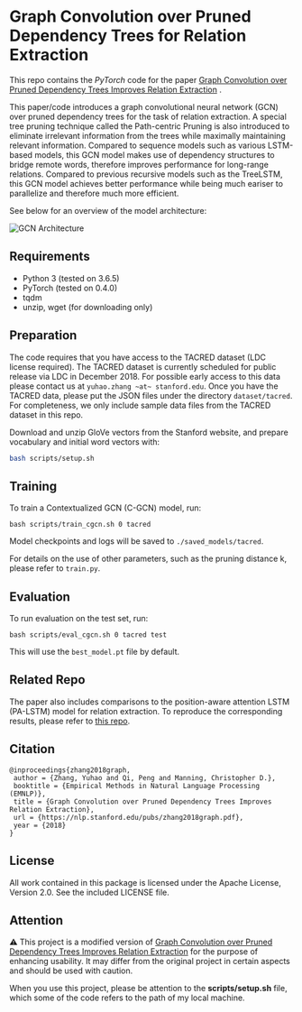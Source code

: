 Graph Convolution over Pruned Dependency Trees for Relation Extraction
==========

This repo contains the *PyTorch* code for the
paper [Graph Convolution over Pruned Dependency Trees Improves Relation Extraction](https://nlp.stanford.edu/pubs/zhang2018graph.pdf)
.

This paper/code introduces a graph convolutional neural network (GCN) over pruned dependency trees for the task of
relation extraction. A special tree pruning technique called the Path-centric Pruning is also introduced to eliminate
irrelevant information from the trees while maximally maintaining relevant information. Compared to sequence models such
as various LSTM-based models, this GCN model makes use of dependency structures to bridge remote words, therefore
improves performance for long-range relations. Compared to previous recursive models such as the TreeLSTM, this GCN
model achieves better performance while being much eariser to parallelize and therefore much more efficient.

See below for an overview of the model architecture:

![GCN Architecture](fig/architecture.png "GCN Architecture")

## Requirements

- Python 3 (tested on 3.6.5)
- PyTorch (tested on 0.4.0)
- tqdm
- unzip, wget (for downloading only)

## Preparation

The code requires that you have access to the TACRED dataset (LDC license required). The TACRED dataset is currently
scheduled for public release via LDC in December 2018. For possible early access to this data please contact us
at `yuhao.zhang ~at~ stanford.edu`. Once you have the TACRED data, please put the JSON files under the
directory `dataset/tacred`. For completeness, we only include sample data files from the TACRED dataset in this repo.

Download and unzip GloVe vectors from the Stanford website, and prepare vocabulary and initial word vectors with:

```bash
bash scripts/setup.sh
```

## Training

To train a Contextualized GCN (C-GCN) model, run:

```
bash scripts/train_cgcn.sh 0 tacred
```

Model checkpoints and logs will be saved to `./saved_models/tacred`.

For details on the use of other parameters, such as the pruning distance k, please refer to `train.py`.

## Evaluation

To run evaluation on the test set, run:

```
bash scripts/eval_cgcn.sh 0 tacred test
```

This will use the `best_model.pt` file by default.

## Related Repo

The paper also includes comparisons to the position-aware attention LSTM (PA-LSTM) model for relation extraction. To
reproduce the corresponding results, please refer to [this repo](https://github.com/yuhaozhang/tacred-relation).

## Citation

```
@inproceedings{zhang2018graph,
 author = {Zhang, Yuhao and Qi, Peng and Manning, Christopher D.},
 booktitle = {Empirical Methods in Natural Language Processing (EMNLP)},
 title = {Graph Convolution over Pruned Dependency Trees Improves Relation Extraction},
 url = {https://nlp.stanford.edu/pubs/zhang2018graph.pdf},
 year = {2018}
}
```

## License

All work contained in this package is licensed under the Apache License, Version 2.0. See the included LICENSE file.

## Attention

⚠️ This project is a modified version
of [Graph Convolution over Pruned Dependency Trees Improves Relation Extraction](https://nlp.stanford.edu/pubs/zhang2018graph.pdf)
for the purpose of enhancing usability. It may differ from the original project in certain aspects and should be used
with caution.

When you use this project, please be attention to the **scripts/setup.sh** file, which some of the code refers to the
path of my local machine.
